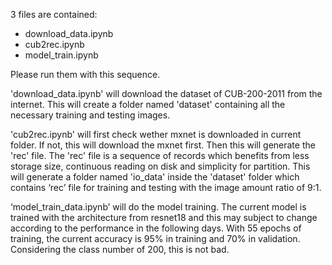 3 files are contained:

* download_data.ipynb
* cub2rec.ipynb
* model_train.ipynb

Please run them with this sequence.

'download_data.ipynb' will download the dataset of CUB-200-2011 from the internet. This will create a folder named 'dataset' containing all the necessary training and testing images.

'cub2rec.ipynb' will first check wether mxnet is downloaded in current folder. If not, this will download the mxnet first.
Then this will generate the 'rec' file. The 'rec' file is a sequence of records which benefits from less storage size, continuous reading on disk and simplicity for partition. 
This will generate a folder named 'io_data' inside the 'dataset' folder which contains ‘rec’ file for training and testing with the image amount ratio of 9:1.

‘model_train_data.ipynb’ will do the model training. The current model is trained with the architecture from resnet18 and this may subject to change according to the performance in the following days.
With 55 epochs of training, the current accuracy is 95% in training and 70% in validation. Considering the class number of 200, this is not bad.

